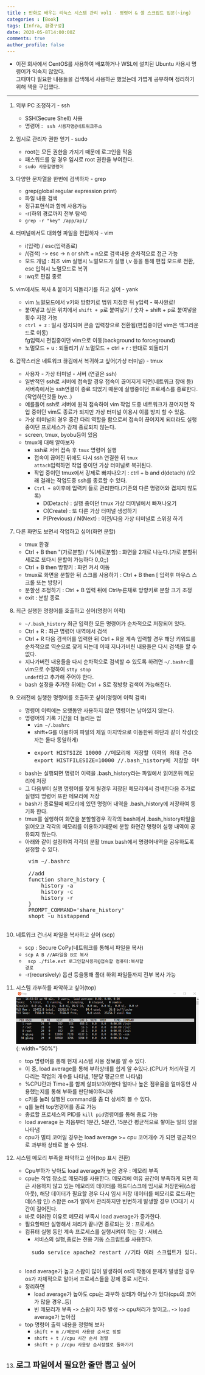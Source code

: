 ```yaml
---
title : 만화로 배우는 리눅스 시스템 관리 vol1 - 명령어 & 셸 스크립트 입문(~ing)
categories : [Book]
tags: [Infra, 환경구성]
date: 2020-05-8T14:00:00Z
comments: true
author_profile: false
---
```


- 이전 회사에서 CentOS를 사용하여 배포하거나 WSL에 설치된 Ubuntu 사용시 명령어가 익숙지 않았다.  
그때마다 필요한 내용들을 검색해서 사용하곤 했었는데 가볍게 공부하며 정리하기위해 책을 구입했다.

---
1. 외부 PC 조정하기 - ssh
    - SSH(Secure Shell) 사용
    - 명령어 : <code> ssh 사용자명@네트워크주소</code>  
    
2. 임시로 관리자 권한 얻기 - sudo
    - root는 모든 권한을 가지기 때문에 로그인을 막음
    - 패스워드를 알 경우 임시로 root 권한을 부여한다.
    - <code>sudo 사용할명령어</code>  
     
3. 다양한 문자열을 한번에 검색하자 - grep
    - grep(global regular expression print)
    - 파일 내용 검색
    - 정규표현식과 함께 사용가능
    - -r(하위 경로까지 전부 탐색)
    - <code>grep -r "key" /app/api/</code>  
    
4. 터미널에서도 대화형 파일을 편집하자 - vim
    - i(입력) / esc(입력종료)
    - /(검색) -> esc -> n or shift + n으로 검색내용 순차적으로 접근 가능
    - 모드 개념 : 최초 vim 실행시 노멀모드가 실행 i,v 등을 통해 편집 모드로 전환, esc 입력시 노멀모드로 복귀
    - :wq로 편집 종료  

5. vim에서도 복사 & 붙이기 되돌리기를 하고 싶어 - yank
    - vim 노멀모드에서 v키와 방향키로 범위 지정한 뒤 y입력 - 복사완료!
    - 붙여넣고 싶은 위치에서 <code>shift + p</code>로 붙여넣기 / 숫자 + shift + p로 붙여넣을 횟수 지정 가능
    - <code>ctrl + z</code> : 일시 정지되며 콘솔 입력창으로 전환됨(편집중이던 vim은 백그라운드로 이동)  
    fg입력시 편집중이던 vim으로 이동(background to forceground)
    - 노멀모드 + u : 되돌리기 // 노멀모드 + ctrl + r : 반대로 되돌리기  
    
6. 갑작스러운 네트워크 끊김에서 복귀하고 싶어(가상 터미널) - tmux
    - 사용자 - 가상 터미널 - 서버 (연결은 ssh)
    - 일반적인 ssh로 서버에 접속할 경우 접속이 끊어지게 되면(네트워크 장애 등) 서버측에서는 ssh연결이 종료 되었기 때문에 실행중이던 프로세스를 종료한다.(작업하던것들 bye..)
    - 예를들어 ssh로 서버에 원격 접속하여 vim 작업 도중 네트워크가 끊어지면 작업 중이던 vim도 종료가 되지만 가상 터미널 이용시 이를 방지 할 수 있음.
    - 가상 터미널의 경우 중간 다리 역할을 함으로써 접속이 끊어지게 되더라도 실행 중이던 프로세스가 강제 종료되지 않는다.
    - screen, tmux, byobu등이 있음
    - tmux에 대해 알아보자
        - ssh로 서버 접속 후 <code>tmux</code> 명령어 실행
        - 접속이 끊어진 뒤에도 다시 ssh 연결한 뒤 <code>tmux attach</code>입력하면 작업 중이던 가상 터미널로 복귀된다.
        - 작업 중이던 tmux에서 강제로 빠져나오기 : ctrl + b and d(detach) //오래 걸래는 작업도중 ssh를 종료할 수 있다.
        - <code>Ctrl + B</code>이후에 입력키 들로 관리한다.(기존의 다른 명령어와 겹치지 않도록)
            - D(Detach) : 실행 중이던 tmux 가상 터미널에서 빠져나오기
            - C(Create) : 또 다른 가상 터미널 생성하기
            - P(Previous) / N(Next) : 이전/다음 가상 터미널로 스위칭 하기
              
7. 다른 화면도 보면서 작업하고 싶어(화면 분할)
    - tmux 환경
    - Ctrl + B then "(가로분할) / %(세로분할) : 화면을 2개로 나눈다.(가로 분할뒤 세로로 또다시 분할이 가능하다 0_0;;)
    - Ctrl + B then 방향키 : 화면 커서 이동
    - tmux로 화면을 분할한 뒤 스크롤 사용하기 : Ctrl + B then [ 입력후 마우스 스크롤 또는 방향키
    - 분할선 조정하기 : Ctrl + B 입력 뒤에 Ctrl누른채로 방향키로 분할 크기 조정
    - exit : 분할 종료

8. 최근 실행한 명령어를 호출하고 싶어(명령어 이력)
    - <code>~/.bash_history</code> 최근 입력한 모든 명령어가 순차적으로 저장되어 있다.
    - Ctrl + R : 최근 명령어 내역에서 검색
    - Ctrl + R 다음 검색어를 입력한 뒤 Ctrl + R을 계속 입력할 경우 해당 키워드를 순차적으로 역순으로 찾게 되는데 이때 지나가버린 내용들은 다시 검색을 할 수 없다.
    - 지나가버린 내용들을 다시 순차적으로 검색할 수 있도록 하려면 <code>~/.bashrc</code>를 vim으로 수정하여 <code>stty stop undef</code>라고 추가해 주어야 한다.
    - bash 설정을 추가한 뒤에는 Ctrl + S로 정방향 검색이 가능해진다.  

9. 오래전에 실행한 명령어를 호출하곳 싶어(명령어 이력 검색)
    - 명령어 이력에는 오랫동안 사용하지 않은 명령어는 남아있지 않는다.
    - 명령어의 기록 기간을 더 늘리는 법
        - <code>vim ~/.bashrc</code>
        - shift+G를 이용하여 파일의 제일 마지막으로 이동한뒤 하단과 같이 작성(숫자는 둘다 동일하게)
        - <pre>
          export HISTSIZE 10000 //메모리에 저장할 이력의 최대 건수
          export HISTFILESIZE=10000 //.bash_history에 저장할 이력의 최대 건수
          </pre>
    - bash는 실행되면 명령어 이력을 .bash_history라는 파일에서 읽어온뒤 메모리에 저장
    - 그 다음부터 실행 명령어를 찾게 될경우 저장된 메모리에서 검색한다음 추가로 실행되 명령어 또한 메모리에 저장
    - bash가 종료될때 메모리에 있던 명령어 내역을 .bash_history에 저장하여 동기화 한다.
    - tmux를 실행하여 화면을 분할할경우 각각의 bash에서 .bash_history파일을 읽어오고 각각의 메모리를 이용하기때문에
     분할 화면간 명령어 실행 내역이 공유되지 않는다.
     - 아래와 같이 설정하여 각각의 분활 tmux bash에서 명령어내역을 공유하도록 설정할 수 있다.
        <pre>
        vim ~/.bashrc
        
        //add
        function share_history {
            history -a
            history -c
            history -r
        }
        PROMPT_COMMAND='share_history'
        shopt -u histappend
        </pre>
        
10. 네트워크 건너서 파일을 복사하고 싶어 (scp)
    - scp : Secure CoPy(네트워크를 통해서 파일을 복사)
    - <code>scp A B //A파일을 B로 복사</code>
    - <code> scp ./file.ext 로그인할사용자@접속할 컴퓨터:복사할 경로</code>
    - -r(recursively) 옵션 등을통해 폴더 하위 파일들까지 전부 복사 가능

11. 시스템 과부하를 파악하고 싶어(top)  
    ![](/assets/images/posts/2020-04-28/top.png){: width="50%"}
    - top 명령어를 통해 현재 시스템 사용 정보를 알 수 있다.
    - 이 중, load average를 통해 부하상태를 쉽게 알 수있다.(CPU가 처리하길 기다리는 작업의 개수를 나타냄, 1분당 평균으로 나타냄)
    - %CPU란과 Time+를 함께 살펴보아야한다 얼마나 높은 점유율을 얼마동안 사용했는지를 통해 부하를 판단해야하니까
    - c키를 눌러 실행된 command를 좀 더 상세히 볼 수 있다.
    - q를 눌러 top명령어를 종료 가능
    - 종료할 프로세스의 PID를 <code>kill pid</code>명령어를 통해 종료 가능
    - load average 는 처음부터 1분간, 5분간, 15분간 평균적으로 쌓이는 일의 양을 나타냄
    - cpu가 멀티 코어일 경우는 load average >= cpu 코어개수 가 되면 평균적으로 과부하 상태로 볼 수 있다.

12. 시스템 메모리 부족을 파악하고 싶어(top 표시 전환)
    - Cpu부하가 낮아도 load average가 높은 경우 : 메모리 부족
    - cpu는 작업 장소로 메모리를 사용한다. 메모리에 여유 공간이 부족하게 되면 최근 사용하지 않고 있는 메모리의 데이터를 하드디스크에 임시로 저장한뒤(스왑아웃),
    해당 데이터가 필요할 경우 다시 임시 저장 데이터를 메모리로 로드하는데(스왑 인) 스왑은 os가 알아서 관리하지만 빈번하게 발생할 경우 I/O대기 시간이 길어진다.
    - 바로 이러한 이유로 메모리 부족시 load average가 증가한다.
    - 필요할때만 실행해서 처리가 끝나면 종료되는 것 : 프로세스
    - 컴퓨터 실행 동안 계속 프로세스를 실행시켜야 하는 것 : 서비스
        - 서비스의 실행,종료는 전용 기동 스크립트를 사용한다.
        <pre>
        sudo service apache2 restart //기타 여러 스크립트가 있다.
        </pre>
    - load average가 높고 스왑이 많이 발생하여 os의 작동에 문제가 발생할 경우 os가 자체적으로 알아서 프로세스들을 강제 종료 시킨다.
    - 정리하면
        - load average가 높아도 cpu는 과부하 상태가 아닐수가 있다(cpu의 코어가 많을 경우..등)
        - 빈 메모리가 부족 -> 스왑이 자주 발생 -> cpu처리가 쌓이고.. -> load average가 높아짐
    - top 명령어 출력 내용을 정렬해 보자
        - <code>shift + m //메모리 사용량 순서로 정렬</code>
        - <code>shift + t //cpu 시간 순서 정렬</code>
        - <code>shift + p //cpu 사용량 순서정렬로 돌아가기</code>

13. 로그 파일에서 필요한 줄만 뽑고 싶어
    - 